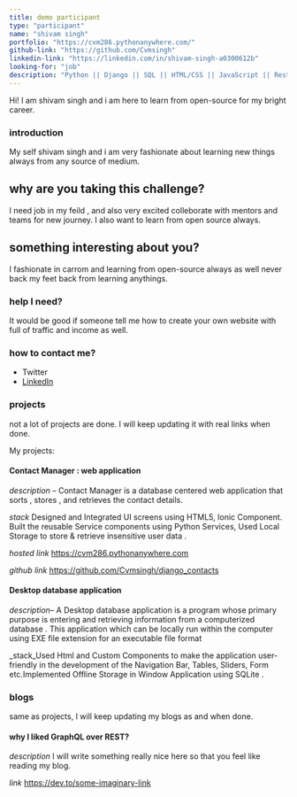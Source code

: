 ```yaml
---
title: demo participant
type: "participant"
name: "shivam singh"
portfolio: "https://cvm286.pythonanywhere.com/"
github-link: "https://github.com/Cvmsingh"
linkedin-link: "https://linkedin.com/in/shivam-singh-a0300612b"
looking-for: "job"
description: "Python || Django || SQL || HTML/CSS || JavaScript || Rest-API Framework"
---
```


Hi! I am shivam singh and i am here to learn from open-source for my bright career.

### introduction

My self shivam singh and i am very fashionate about learning new things always from any source of medium.

## why are you taking this challenge?

I need job in my feild , and also very excited colleborate with mentors and teams for new journey.
I also want to learn from open source always.

## something interesting about you?

I fashionate in carrom and learning from open-source always as well never back my feet back from learning anythings.

### help I need?

It would be good if someone tell me how to create your own website with full of traffic and income as well.

### how to contact me?

- Twitter
- [LinkedIn](https://linkedin.com/in/shivam-singh-a0300612b)

### projects

not a lot of projects are done. I will keep updating it with real links when done.

My projects:

#### Contact Manager : web application

_description_ – Contact Manager is a database centered web application that sorts , stores , and retrieves the contact details. 

_stack_ Designed and Integrated UI screens using HTML5, Ionic Component. Built the reusable Service components using Python Services, Used Local Storage  to store & retrieve insensitive user data .

_hosted link_ https://cvm286.pythonanywhere.com

_github link_ https://github.com/Cvmsingh/django_contacts

#### Desktop database application

_description_– A Desktop database application is a program whose primary purpose is entering and retrieving information from a computerized  database . This  application which can be locally run within  the computer using  EXE file extension for an executable file format 

_stack_Used Html and Custom Components to make the application user-friendly in the development of the Navigation Bar, Tables, Sliders, Form etc.Implemented Offline Storage in Window Application using SQLite .

### blogs

same as projects, I will keep updating my blogs as and when done.

#### why I liked GraphQL over REST?

_description_ I will write something really nice here so that you feel like reading my blog.

_link_ https://dev.to/some-imaginary-link
